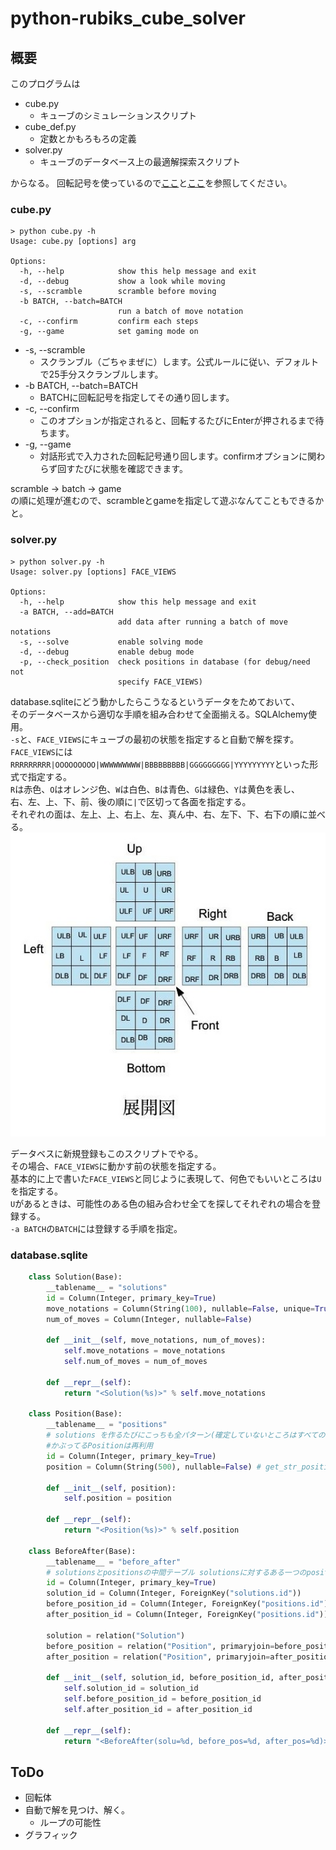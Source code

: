 python-rubiks\_cube\_solver
====

## 概要 ##
このプログラムは

 - cube.py
   - キューブのシミュレーションスクリプト
 - cube_def.py
   - 定数とかもろもろの定義
 - solver.py
   - キューブのデータベース上の最適解探索スクリプト

からなる。
回転記号を使っているので[ここ](http://www.planet-puzzle.com/cubekaiten.html)と[ここ](http://www.planet-puzzle.com/cube-shift.html)を参照してください。

### cube.py ###
    > python cube.py -h
    Usage: cube.py [options] arg  
    
    Options:  
      -h, --help            show this help message and exit  
      -d, --debug           show a look while moving  
      -s, --scramble        scramble before moving  
      -b BATCH, --batch=BATCH  
                            run a batch of move notation  
      -c, --confirm         confirm each steps  
      -g, --game            set gaming mode on  

 * -s, --scramble
   * スクランブル（ごちゃまぜに）します。公式ルールに従い、デフォルトで25手分スクランブルします。
 * -b BATCH, --batch=BATCH
   * BATCHに回転記号を指定してその通り回します。
 * -c, --confirm
   * このオプションが指定されると、回転するたびにEnterが押されるまで待ちます。
 * -g, --game
   * 対話形式で入力された回転記号通り回します。confirmオプションに関わらず回すたびに状態を確認できます。

scramble -> batch -> game  
の順に処理が進むので、scrambleとgameを指定して遊ぶなんてこともできるかと。

### solver.py ###
    > python solver.py -h
    Usage: solver.py [options] FACE_VIEWS
    
    Options:
      -h, --help            show this help message and exit
      -a BATCH, --add=BATCH
                            add data after running a batch of move notations
      -s, --solve           enable solving mode
      -d, --debug           enable debug mode
      -p, --check_position  check positions in database (for debug/need not
                            specify FACE_VIEWS)
    

database.sqliteにどう動かしたらこうなるというデータをためておいて、  
そのデータベースから適切な手順を組み合わせて全面揃える。SQLAlchemy使用。  
`-s`と、`FACE_VIEWS`にキューブの最初の状態を指定すると自動で解を探す。  
`FACE_VIEWS`には`RRRRRRRRR|OOOOOOOOO|WWWWWWWWW|BBBBBBBBB|GGGGGGGGG|YYYYYYYYY`といった形式で指定する。  
`R`は赤色、`O`はオレンジ色、`W`は白色、`B`は青色、`G`は緑色、`Y`は黄色を表し、  
右、左、上、下、前、後の順に`|`で区切って各面を指定する。  
それぞれの面は、左上、上、右上、左、真ん中、右、左下、下、右下の順に並べる。  
![展開図](https://github.com/pheehs/python-rubiks_cube_solver/raw/master/tenkai-zu.jpg "展開図")

データベスに新規登録もこのスクリプトでやる。  
その場合、`FACE_VIEWS`に動かす前の状態を指定する。  
基本的に上で書いた`FACE_VIEWS`と同じように表現して、何色でもいいところは`U`を指定する。  
`U`があるときは、可能性のある色の組み合わせ全てを探してそれぞれの場合を登録する。  
`-a BATCH`の`BATCH`には登録する手順を指定。

### database.sqlite ###
```python
    class Solution(Base):
        __tablename__ = "solutions"
        id = Column(Integer, primary_key=True)
        move_notations = Column(String(100), nullable=False, unique=True) # 100あればいいよね
        num_of_moves = Column(Integer, nullable=False)
    
        def __init__(self, move_notations, num_of_moves):
            self.move_notations = move_notations
            self.num_of_moves = num_of_moves
            
        def __repr__(self):
            return "<Solution(%s)>" % self.move_notations
    
    class Position(Base):
        __tablename__ = "positions"
        # solutions を作るたびにこっちも全パターン(確定していないところはすべての組み合わせ)作る 
        #かぶってるPositionは再利用
        id = Column(Integer, primary_key=True)
        position = Column(String(500), nullable=False) # get_str_positionで取得する値にUNDEFINEDが加わる。get_str_position()は長さ481で固定っぽい
    
        def __init__(self, position):
            self.position = position
            
        def __repr__(self):
            return "<Position(%s)>" % self.position
    
    class BeforeAfter(Base):
        __tablename__ = "before_after"
        # solutionsとpositionsの中間テーブル solutionsに対するある一つのpositions(before)とその(after)
        id = Column(Integer, primary_key=True)
        solution_id = Column(Integer, ForeignKey("solutions.id"))
        before_position_id = Column(Integer, ForeignKey("positions.id"))
        after_position_id = Column(Integer, ForeignKey("positions.id"))
    
        solution = relation("Solution")
        before_position = relation("Position", primaryjoin=before_position_id==Position.id) # 凝った
        after_position = relation("Position", primaryjoin=after_position_id==Position.id) ##
        
        def __init__(self, solution_id, before_position_id, after_position_id):
            self.solution_id = solution_id
            self.before_position_id = before_position_id
            self.after_position_id = after_position_id
    
        def __repr__(self):
            return "<BeforeAfter(solu=%d, before_pos=%d, after_pos=%d)>" % (self.solution_id, self.before_position_id, self.after_position_id)
```
## ToDo ##
 - 回転体
 - 自動で解を見つけ、解く。
   - ループの可能性
 - グラフィック
